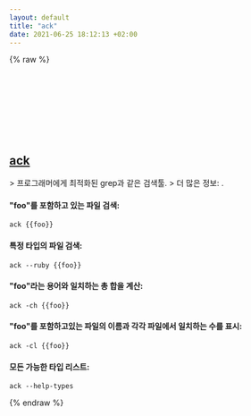 ```yaml
---
layout: default
title: "ack"
date: 2021-06-25 18:12:13 +02:00
---
```

{% raw %}
<h2 id="ack">
  <a href="/ko/common/ack.html">ack</a> <a href="#ack"><svg class="icon">
    <use href="/assets/images/unicode_sprite.svg#link" />
  </svg></a>
</h2>
> 프로그래머에게 최적화된 grep과 같은 검색툴.
> 더 많은 정보: <https://beyondgrep.com/documentation/>.

#### "foo"를 포함하고 있는 파일 검색:
```shell
ack {{foo}}
```
#### 특정 타입의 파일 검색:
```shell
ack --ruby {{foo}}
```
#### "foo"라는 용어와 일치하는 총 합을 계산:
```shell
ack -ch {{foo}}
```
#### "foo"를 포함하고있는 파일의 이름과 각각 파일에서 일치하는 수를 표시:
```shell
ack -cl {{foo}}
```
#### 모든 가능한 타입 리스트:
```shell
ack --help-types
```
{% endraw %}